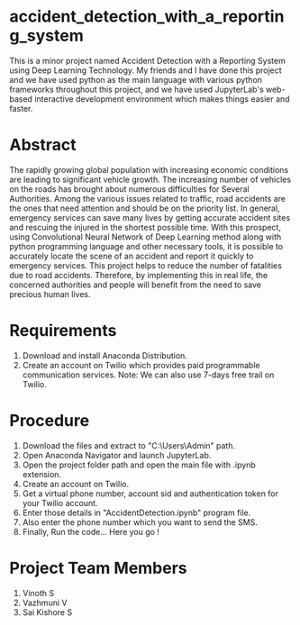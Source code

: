 # accident_detection_with_a_reporting_system
This is a minor project named Accident Detection with a Reporting System using Deep Learning Technology. My friends and I have done this project and we have used python as the main language with various python frameworks throughout this project, and we have used JupyterLab's web-based interactive development environment which makes things easier and faster.
# Abstract
The rapidly growing global population with increasing economic conditions are leading to significant vehicle growth. The increasing number of vehicles on the roads has brought about numerous difficulties for Several Authorities. Among the various issues related to traffic, road accidents are the ones that need attention and should be on the priority list. In general, emergency services can save many lives by getting accurate accident sites and rescuing the injured in the shortest possible time. With this prospect, using Convolutional Neural Network of Deep Learning method along with python programming language and other necessary tools, it is possible to accurately locate the scene of an accident and report it quickly to emergency services. This project helps to reduce the number of fatalities due to road accidents. Therefore, by implementing this in real life, the concerned authorities and people will benefit from the need to save precious human lives.

# Requirements
1. Download and install Anaconda Distribution.
2. Create an account on Twilio which provides paid programmable communication services. 
Note: We can also use 7-days free trail on Twilio.

# Procedure
1. Download the files and extract to "C:\Users\Admin" path.
2. Open Anaconda Navigator and launch JupyterLab.
3. Open the project folder path and open the main file with .ipynb extension.
4. Create an account on Twilio.
5. Get a virtual phone number, account sid and authentication token for your Twilio account.
6. Enter those details in "AccidentDetection.ipynb" program file.
7. Also enter the phone number which you want to send the SMS.
8. Finally, Run the code... Here you go !

# Project Team Members
1. Vinoth S
2. Vazhmuni V
3. Sai Kishore S
